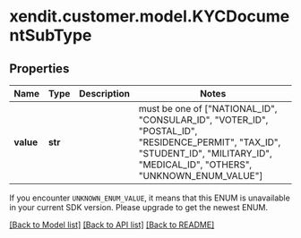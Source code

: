 # xendit.customer.model.KYCDocumentSubType


## Properties
| Name | Type | Description | Notes |
| ------------ | ------------- | ------------- | ------------- |
| **value** | **str** |  |  must be one of ["NATIONAL_ID", "CONSULAR_ID", "VOTER_ID", "POSTAL_ID", "RESIDENCE_PERMIT", "TAX_ID", "STUDENT_ID", "MILITARY_ID", "MEDICAL_ID", "OTHERS", "UNKNOWN_ENUM_VALUE"] |

If you encounter `UNKNOWN_ENUM_VALUE`, it means that this ENUM is unavailable in your current SDK version. Please upgrade to get the newest ENUM.

[[Back to Model list]](../README.md#documentation-for-models) [[Back to API list]](../README.md#documentation-for-api-endpoints) [[Back to README]](../README.md)


